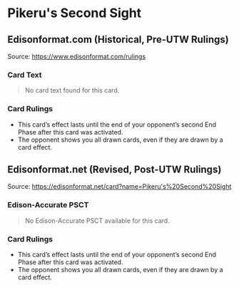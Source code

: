 # Pikeru's Second Sight

## Edisonformat.com (Historical, Pre-UTW Rulings)

Source: https://www.edisonformat.com/rulings

### Card Text

> No card text found for this card.

### Card Rulings

*   This card’s effect lasts until the end of your opponent’s second End Phase after this card was activated.
*   The opponent shows you all drawn cards, even if they are drawn by a card effect.

## Edisonformat.net (Revised, Post-UTW Rulings)

Source: https://edisonformat.net/card?name=Pikeru's%20Second%20Sight

### Edison-Accurate PSCT

> No Edison-Accurate PSCT available for this card.

### Card Rulings

*   This card’s effect lasts until the end of your opponent’s second End Phase after this card was activated.
*   The opponent shows you all drawn cards, even if they are drawn by a card effect.
            